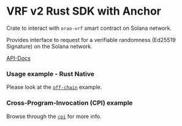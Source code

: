 # VRF v2 Rust SDK with Anchor

Crate to interact with `orao-vrf` smart contract on Solana network.

Provides interface to request for a verifiable randomness (Ed25519 Signature) on the Solana network.

[API-Docs](https://docs.rs/orao-solana-vrf)

### Usage example - Rust Native

Please look at the [`off-chain`](../examples/off-chain) example.

### Cross-Program-Invocation (CPI) example

Browse through the [`cpi`](../examples/cpi) for more info.